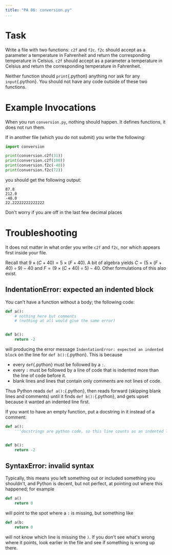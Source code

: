 ```yaml
---
title: "PA 06: conversion.py"
...
```


# Task

Write a file with two functions: `c2f` and `f2c`.
`f2c` should accept as a parameter a temperature in Fahrenheit and return the corresponding temperature in Celsius.
`c2f` should accept as a parameter a temperature in Celsius and return the corresponding temperature in Fahrenheit.

Neither function should `print`{.python} anything nor ask for any `input`{.python}.
You should not have any code outside of these two functions.

# Example Invocations

When you run `conversion.py`, nothing should happen.
It defines functions, it does not run them.

If in another file (which you do not submit) you write the following:

````python
import conversion

print(conversion.c2f(31))
print(conversion.c2f(100))
print(conversion.f2c(-40))
print(conversion.f2c(72))
````

you should get the following output:

````
87.8
212.0
-40.0
22.22222222222222
````

Don't worry if you are off in the last few decimal places

# Troubleshooting

It does not matter in what order you write `c2f` and `f2c`, nor which appears first inside your file.

Recall that $9 \times (C + 40) = 5 \times (F + 40)$.
A bit of algebra yields $C = (5 \times (F + 40) \div 9) - 40$
and $F = (9 \times (C + 40) \div 5) - 40$.
Other formulations of this also exist.

## IndentationError: expected an indented block

You can't have a function without a body; the following code:

````python
def a():
    # nothing here but comments
    # (nothing at all would give the same error)


def b():
    return -2
````

will producing the error message `IndentationError: expected an indented block` on the line for `def b():`{.python}.
This is because

-   every `def`{.python} must be followed by a `:`.
-   every `:` must be followed by a line of code that is indented more than the line of code before it.
-   blank lines and lines that contain only comments are not lines of code.

Thus Python reads `def a():`{.python}, then reads forward (skipping blank lines and comments) until it finds `def b():`{.python}, and gets upset because it wanted an indented line first.

If you want to have an empty function, put a docstring in it instead of a comment:

````python
def a():
    '''docstrings are python code, so this line counts as an indented line'''


def b():
    return -2
````


## SyntaxError: invalid syntax

Typically, this means you left something out or included something you shouldn't, and Python is decent, but not perfect, at pointing out where this happened; for example

````python
def a()
    return 0
````

will point to the spot where a `:` is missing, but something like

````python
def a(b:
    return 0
````

will not know which line is missing the `)`.
If you don't see what's wrong where it points, look earlier in the file and see if something is wrong up there.
